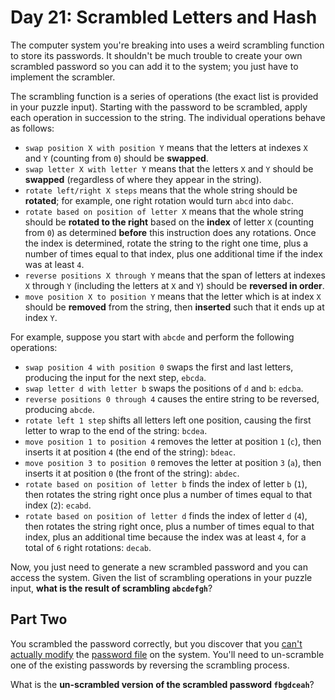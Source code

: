 # Day 21: Scrambled Letters and Hash

The computer system you're breaking into uses a weird scrambling function to store its passwords. It shouldn't be much trouble to create your own scrambled password so you can add it to the system; you just have to implement the scrambler.

The scrambling function is a series of operations (the exact list is provided in your puzzle input). Starting with the password to be scrambled, apply each operation in succession to the string. The individual operations behave as follows:

* `swap position X with position Y` means that the letters at indexes `X` and `Y` (counting from `0`) should be **swapped**.
* `swap letter X with letter Y` means that the letters `X` and `Y` should be **swapped** (regardless of where they appear in the string).
* `rotate left/right X steps` means that the whole string should be **rotated**; for example, one right rotation would turn `abcd` into `dabc`.
* `rotate based on position of letter X` means that the whole string should be **rotated to the right** based on the **index** of letter `X` (counting from `0`) as determined **before** this instruction does any rotations. Once the index is determined, rotate the string to the right one time, plus a number of times equal to that index, plus one additional time if the index was at least `4`.
* `reverse positions X through Y` means that the span of letters at indexes `X` through `Y` (including the letters at `X` and `Y`) should be **reversed in order**.
* `move position X to position Y` means that the letter which is at index `X` should be **removed** from the string, then **inserted** such that it ends up at index `Y`.

For example, suppose you start with `abcde` and perform the following operations:

* `swap position 4 with position 0` swaps the first and last letters, producing the input for the next step, `ebcda`.
* `swap letter d with letter b` swaps the positions of `d` and `b`: `edcba`.
* `reverse positions 0 through 4` causes the entire string to be reversed, producing `abcde`.
* `rotate left 1 step` shifts all letters left one position, causing the first letter to wrap to the end of the string: `bcdea`.
* `move position 1 to position 4` removes the letter at position `1` (`c`), then inserts it at position `4` (the end of the string): `bdeac`.
* `move position 3 to position 0` removes the letter at position `3` (`a`), then inserts it at position `0` (the front of the string): `abdec`.
* `rotate based on position of letter b` finds the index of letter `b` (`1`), then rotates the string right once plus a number of times equal to that index (`2`): `ecabd`.
* `rotate based on position of letter d` finds the index of letter `d` (`4`), then rotates the string right once, plus a number of times equal to that index, plus an additional time because the index was at least `4`, for a total of `6` right rotations: `decab`.

Now, you just need to generate a new scrambled password and you can access the system. Given the list of scrambling operations in your puzzle input, **what is the result of scrambling `abcdefgh`**?

## Part Two

You scrambled the password correctly, but you discover that you [can't actually modify](https://en.wikipedia.org/wiki/File_system_permissions) the [password file](https://en.wikipedia.org/wiki/Passwd) on the system. You'll need to un-scramble one of the existing passwords by reversing the scrambling process.

What is the **un-scrambled version of the scrambled password `fbgdceah`**?

